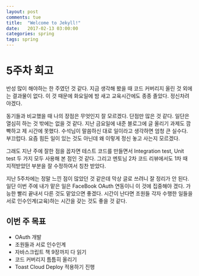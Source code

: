 ```yaml
---
layout: post
comments: tue
title:  "Welcome to Jekyll!"
date:   2017-02-13 03:00:00
categories: spring
tags: spring
---  
```

# 5주차 회고
 반성 많이 해야하는 한 주였던 것 같다. 지금 생각해 봤을 때 코드 커버리지 올린 것 외에는 결과물이 없다. 이 것 때문에 화요일에 밤 새고 교육시간에도 종종 졸았다. 정신차려야겠다.
  
  동기들과 비교했을 때 나의 장점은 무엇인지 잘 모르겠다. 단점만 많은 것 같다. 일단은 열심히 하는 것 밖에는 없을 것 같다.
  지난 금요일에 내준 블로그에 글 올리기 과제도 깜빡하고 제 시간에 못했다. 수석님이 말씀하신 대로 일이라고 생각하면 엄청 큰 실수다. 부끄럽다.  요즘 힘든 일이 있는 것도 아닌데 왜 이렇게 정신 놓고 사는지 모르겠다.
  
  그래도 지난 주에 잘한 점을 꼽자면 테스트 코드를 만들면서 Integration test, Unit test 두 가지 모두 사용해 본 점인 것 같다. 그리고 멘토님 2차 코드 리뷰에서도 1차 때 지적받았던 부분을 잘 수정하여서 칭찬 받았다.
  
   지난 5주차에는 정말 느낀 점이 많았던 것 같은데 막상 글로 쓰려니 잘 정리가 안 된다. 일단 이번 주에 내가 맡은 일은 FaceBook OAuth 연동이니 이 것에 집중해야 겠다. 가능한 빨리 끝내서 다른 것도 맡았으면 좋겠다. 시간이 난다면 조원들 각자 수행한 일들을 서로 인수인계(교육)하는 시간을 갖는 것도 좋을 것 같다.

## 이번 주 목표
 * OAuth 개발
 * 조원들과 서로 인수인계
 * 자바스크립트 책 9장까지 다 읽기
 * 코드 커버리지 틈틈히 올리기
 * Toast Cloud Deploy 적용하기 진행
